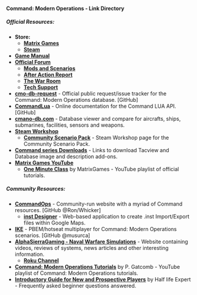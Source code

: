 #### Command: Modern Operations - Link Directory

##### Official Resources:

* **Store:**
  * [**Matrix Games**](https://www.matrixgames.com/game/command-modern-operations)
  * [**Steam**](https://store.steampowered.com/app/1076160/Command_Modern_Operations/)
* [**Game Manual**](https://www.matrixgames.com/amazon/PDF/CMO/CMO_manual_EBOOK.pdf)
* [**Official Forum**](https://www.matrixgames.com/forums/viewforum.php?f=10201)
  * [**Mods and Scenarios**](https://www.matrixgames.com/forums/viewforum.php?f=10233)
  * [**After Action Report**](https://www.matrixgames.com/forums/viewforum.php?f=10232)
  * [**The War Room**](https://www.matrixgames.com/forums/viewforum.php?f=10237)
  * [**Tech Support**](https://www.matrixgames.com/forums/viewforum.php?f=10230)
* [**cmo-db-request**](https://github.com/PygmalionOfCyprus/cmo-db-requests) - Official public request/issue tracker for the Command: Modern Operations database. [GitHub]
* [**CommandLua**](https://commandlua.github.io/) - Online documentation for the Command LUA API. [GitHub]
* [**cmano-db.com**](https://cmano-db.com/) - Database viewer and compare for aircrafts, ships, submarines, facilities, sensors and weapons.
* [**Steam Workshop**](https://steamcommunity.com/app/1076160/workshop/)
  * [**Community Scenario Pack**](https://steamcommunity.com/sharedfiles/filedetails/?id=2639756219) - Steam Workshop page for the Community Scenario Pack.
* [**Command series Downloads**](https://command.matrixgames.com/?page_id=1876) - Links to download Tacview and Database image and description add-ons.
* [**Matrix Games YouTube**](https://www.youtube.com/@MatrixGamesUK/videos)
  * [**One Minute Class**](https://www.youtube.com/playlist?list=PLk5K-IfEIqTuU_AwMIU92cEYTEvo-GH19) by MatrixGames - YouTube playlist of official tutorials.


##### Community Resources:

* [**CommandOps**](https://commandops.github.io/) - Community-run website with a myriad of Command resources. [GitHub @Ron/Whicker]
  * [**inst Designer**](https://commandops.github.io/inst-designer/) - Web-based application to create .inst Import/Export files within Google Maps.
* [**IKE**](https://github.com/musurca/IKE) - PBEM/hotseat multiplayer for Command: Modern Operations scenarios. [GitHub @musurca]
* [**AlphaSierraGaming - Naval Warfare Simulations**](https://alphasierragaming.com/home.htm) - Website containing videos, reviews of systems, news articles and other interesting information.
  * [**Roku Channel**](https://channelstore.roku.com/details/2db1aef487a22d8a14b24c3cdf979e3a/alphasierragaming)
* [**Command: Modern Operations Tutorials**](https://youtube.com/playlist?list=PLumwWCWlwh39mBwwGJh-LE4_KWwLobkoT) by P. Gatcomb - YouTube playlist of Command: Modern Operations tutorials.
* [**Introductory Guide for New and Prospective Players**](https://steamcommunity.com/sharedfiles/filedetails/?id=1919334405) by Half life Expert - Frequently asked beginner questions answered.
